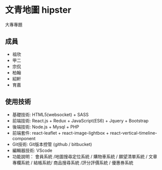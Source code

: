 # 文青地圖 hipster
大專專題
## 成員
* 祖欣  
* 甲二
* 宗侃
* 柏翰
* 紹軒
* 育嘉

## 使用技術
* 基礎技術: HTML5(websocket) + SASS
* 前端技術: React.js + Redux + JavaScript(ES6) + Jquery + Bootstrap
* 後端技術: Node.js + Mysql + PHP
* 前端套件: react-leaflet + react-image-lightbox + react-vertical-timeline-component
* Git技術: Git版本控管 (github / bitbucket)
* 編輯器技術: VScode
* 功能說明： 會員系統 /地圖搜尋定位系統 / 購物車系統 / 願望清單系統 / 文章專欄系統 / 結帳系統/ 商品搜尋系統 /評分評價系統 / 優惠券系統
